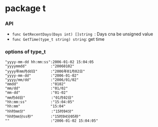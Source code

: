 # package t

### API
- `func GetRecentDays(Days int) []string `: Days cna be unsigned value
- `func GetTime(type_t string) string`: get time

### options of type_t

```
"yyyy-mm-dd hh:mm:ss":2006-01-02 15:04:05
"yyyymmdd"           :"20060102"
"yyyy年mm月dd日"      :"2006年01月02日"
"yyyy-mm-dd"         :"2006-01-02"
"yyyy/mm/dd"         :"2006/01/02"
"mmdd"               :"0102"
"mm/dd"              :"01/02"
"mm-dd"              :"01-02"
"mm月dd日"            :"01月02日"
"hh:mm:ss"           :"15:04:05"
"hh:mm"              "15:04"
"hh时mm分"            :"15时04分"
"hh时mm分ss秒"        :"15时04分05秒"
""                   :"2006-01-02 15:04:05"
```

